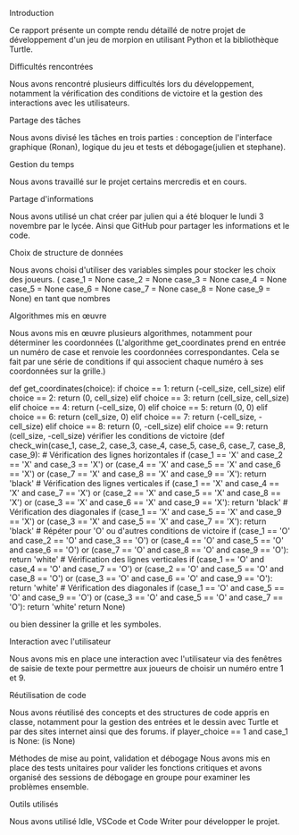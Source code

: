 Introduction

Ce rapport présente un compte rendu détaillé de notre projet de développement d'un jeu de morpion en utilisant Python et la bibliothèque Turtle.

Difficultés rencontrées 

Nous avons rencontré plusieurs difficultés lors du développement, notamment la vérification des conditions de victoire et la gestion des interactions avec les utilisateurs.

Partage des tâches

Nous avons divisé les tâches en trois parties : conception de l'interface graphique (Ronan), logique du jeu et tests et débogage(julien et stephane).

Gestion du temps

Nous avons travaillé sur le projet certains mercredis et en cours.

Partage d'informations

Nous avons utilisé un chat créer par julien qui a été bloquer le lundi 3 novembre par le lycée. Ainsi que GitHub pour partager les informations et le code.

Choix de structure de données

Nous avons choisi d'utiliser des variables simples pour stocker les choix des joueurs.
 ( case_1 = None case_2 = None case_3 = None case_4 = None case_5 = None case_6 = None case_7 = None case_8 = None case_9 = None) en tant que nombres

Algorithmes mis en œuvre 

Nous avons mis en œuvre plusieurs algorithmes, notamment pour déterminer les coordonnées (L'algorithme get_coordinates prend en entrée un numéro de case et renvoie les coordonnées correspondantes. Cela se fait par une série de conditions if qui associent chaque numéro à ses coordonnées sur la grille.)

def get_coordinates(choice): if choice == 1: return (-cell_size, cell_size) elif choice == 2: return (0, cell_size) elif choice == 3: return (cell_size, cell_size) elif choice == 4: return (-cell_size, 0) elif choice == 5: return (0, 0) elif choice == 6: return (cell_size, 0) elif choice == 7: return (-cell_size, -cell_size) elif choice == 8: return (0, -cell_size) elif choice == 9: return (cell_size, -cell_size) vérifier les conditions de victoire 
(def check_win(case_1, case_2, case_3, case_4, case_5, case_6, case_7, case_8, case_9): # Vérification des lignes horizontales if (case_1 == 'X' and case_2 == 'X' and case_3 == 'X') or (case_4 == 'X' and case_5 == 'X' and case_6 == 'X') or (case_7 == 'X' and case_8 == 'X' and case_9 == 'X'): return 'black' # Vérification des lignes verticales if (case_1 == 'X' and case_4 == 'X' and case_7 == 'X') or (case_2 == 'X' and case_5 == 'X' and case_8 == 'X') or (case_3 == 'X' and case_6 == 'X' and case_9 == 'X'): return 'black' # Vérification des diagonales if (case_1 == 'X' and case_5 == 'X' and case_9 == 'X') or (case_3 == 'X' and case_5 == 'X' and case_7 == 'X'): return 'black' # Répéter pour 'O' ou d'autres conditions de victoire if (case_1 == 'O' and case_2 == 'O' and case_3 == 'O') or (case_4 == 'O' and case_5 == 'O' and case_6 == 'O') or (case_7 == 'O' and case_8 == 'O' and case_9 == 'O'): return 'white' # Vérification des lignes verticales if (case_1 == 'O' and case_4 == 'O' and case_7 == 'O') or (case_2 == 'O' and case_5 == 'O' and case_8 == 'O') or (case_3 == 'O' and case_6 == 'O' and case_9 == 'O'): return 'white' # Vérification des diagonales if (case_1 == 'O' and case_5 == 'O' and case_9 == 'O') or (case_3 == 'O' and case_5 == 'O' and case_7 == 'O'): return 'white' return None)

ou bien dessiner la grille et les symboles.

Interaction avec l'utilisateur 

Nous avons mis en place une interaction avec l'utilisateur via des fenêtres de saisie de texte pour permettre aux joueurs de choisir un numéro entre 1 et 9.

Réutilisation de code 

Nous avons réutilisé des concepts et des structures de code appris en classe, notamment pour la gestion des entrées et le dessin avec Turtle et par des sites internet ainsi que des forums.
if player_choice == 1 and case_1 is None:
(is None)

Méthodes de mise au point, validation et débogage Nous avons mis en place des tests unitaires pour valider les fonctions critiques et avons organisé des sessions de débogage en groupe pour examiner les problèmes ensemble.

Outils utilisés

Nous avons utilisé Idle, VSCode et Code Writer pour développer le projet.
